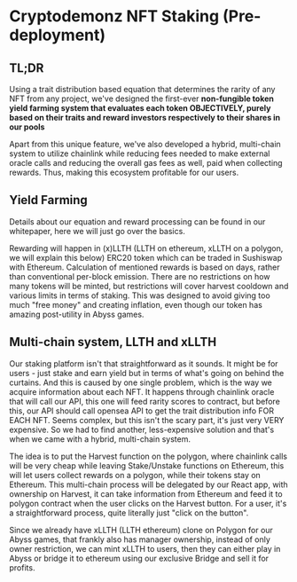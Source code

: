 # Cryptodemonz NFT Staking (Pre-deployment)

## TL;DR

Using a trait distribution based equation that determines the rarity of any NFT from any project, we've designed the first-ever
**non-fungible token yield farming system that evaluates each token OBJECTIVELY, purely based on their traits and reward
investors respectively to their shares in our pools**

Apart from this unique feature, we've also developed a hybrid, multi-chain system to utilize chainlink while reducing fees
needed to make external oracle calls and reducing the overall gas fees as well, paid when collecting rewards. Thus, making
this ecosystem profitable for our users. 

## Yield Farming

Details about our equation and reward processing can be found in our whitepaper, here we will just go over the basics. 

Rewarding will happen in (x)LLTH (LLTH on ethereum, xLLTH on a polygon, we will explain this below) ERC20 token which can be traded in 
Sushiswap with Ethereum. Calculation of mentioned rewards is based on days, rather than conventional per-block emission. There are no
restrictions on how many tokens will be minted, but restrictions will cover harvest cooldown and various limits in terms of staking. 
This was designed to avoid giving too much "free money" and creating inflation, even though our token has amazing post-utility in Abyss
games.

## Multi-chain system, LLTH and xLLTH

Our staking platform isn't that straightforward as it sounds. It might be for users - just stake and earn yield but in terms of
what's going on behind the curtains. And this is caused by one single problem, which is the way we acquire information about each NFT.
It happens through chainlink oracle that will call our API, this one will feed rarity scores to contract, but before this, our API should
call opensea API to get the trait distribution info FOR EACH NFT. Seems complex, but this isn't the scary part, it's just very VERY expensive. So we had 
to find another, less-expensive solution and that's when we came with a hybrid, multi-chain system. 

The idea is to put the Harvest function on the polygon, where chainlink calls will be very cheap while leaving Stake/Unstake functions on Ethereum,
this will let users collect rewards on a polygon, while their tokens stay on Ethereum. This multi-chain process will be delegated by our React app,
with ownership on Harvest, it can take information from Ethereum and feed it to polygon contract when the user clicks on the Harvest button. For a user,
it's a straightforward process, quite literally just "click on the button".

Since we already have xLLTH (LLTH ethereum) clone on Polygon for our Abyss games, that frankly also has manager ownership, instead of only owner
restriction, we can mint xLLTH to users, then they can either play in Abyss or bridge it to ethereum using our exclusive Bridge and sell it for profits.
